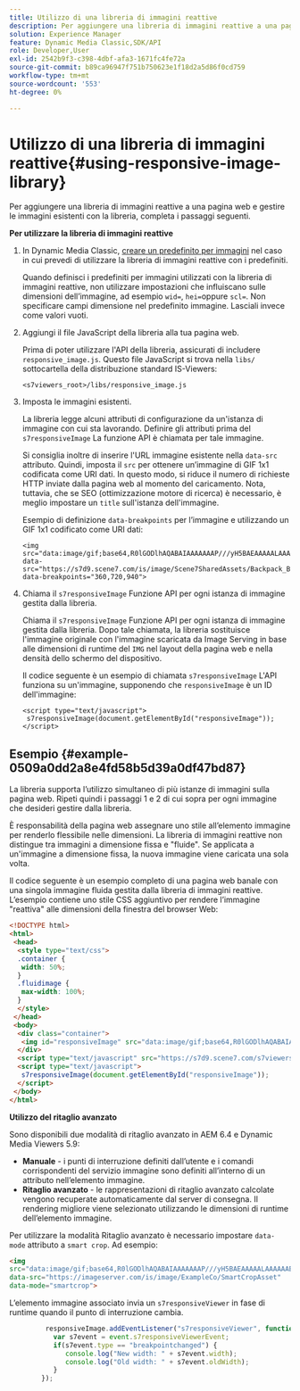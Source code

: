 ```yaml
---
title: Utilizzo di una libreria di immagini reattive
description: Per aggiungere una libreria di immagini reattive a una pagina web e gestire le immagini esistenti con la libreria, completa i passaggi seguenti.
solution: Experience Manager
feature: Dynamic Media Classic,SDK/API
role: Developer,User
exl-id: 2542b9f3-c398-4dbf-afa3-1671fc4fe72a
source-git-commit: b89ca96947f751b750623e1f18d2a5d86f0cd759
workflow-type: tm+mt
source-wordcount: '553'
ht-degree: 0%

---
```


# Utilizzo di una libreria di immagini reattive{#using-responsive-image-library}

Per aggiungere una libreria di immagini reattive a una pagina web e gestire le immagini esistenti con la libreria, completa i passaggi seguenti.

**Per utilizzare la libreria di immagini reattive**

1. In Dynamic Media Classic, [creare un predefinito per immagini](https://experienceleague.adobe.com/docs/dynamic-media-classic/using/image-sizing/setting-image-presets.html#image-sizing) nel caso in cui prevedi di utilizzare la libreria di immagini reattive con i predefiniti.

   Quando definisci i predefiniti per immagini utilizzati con la libreria di immagini reattive, non utilizzare impostazioni che influiscano sulle dimensioni dell’immagine, ad esempio `wid=`, `hei=`oppure `scl=`. Non specificare campi dimensione nel predefinito immagine. Lasciali invece come valori vuoti.
1. Aggiungi il file JavaScript della libreria alla tua pagina web.

   Prima di poter utilizzare l&#39;API della libreria, assicurati di includere `responsive_image.js`. Questo file JavaScript si trova nella `libs/` sottocartella della distribuzione standard IS-Viewers:

   `<s7viewers_root>/libs/responsive_image.js`
1. Imposta le immagini esistenti.

   La libreria legge alcuni attributi di configurazione da un&#39;istanza di immagine con cui sta lavorando. Definire gli attributi prima del `s7responsiveImage` La funzione API è chiamata per tale immagine.

   Si consiglia inoltre di inserire l&#39;URL immagine esistente nella `data-src` attributo. Quindi, imposta il `src` per ottenere un’immagine di GIF 1x1 codificata come URI dati. In questo modo, si riduce il numero di richieste HTTP inviate dalla pagina web al momento del caricamento. Nota, tuttavia, che se SEO (ottimizzazione motore di ricerca) è necessario, è meglio impostare un `title` sull&#39;istanza dell&#39;immagine.

   Esempio di definizione `data-breakpoints` per l’immagine e utilizzando un GIF 1x1 codificato come URI dati:

   ```
   <img src="data:image/gif;base64,R0lGODlhAQABAIAAAAAAAP///yH5BAEAAAAALAAAAAABAAEAAAIBRAA7" data-src="https://s7d9.scene7.com/is/image/Scene7SharedAssets/Backpack_B" data-breakpoints="360,720,940">
   ```

1. Chiama il `s7responsiveImage` Funzione API per ogni istanza di immagine gestita dalla libreria.

   Chiama il `s7responsiveImage` Funzione API per ogni istanza di immagine gestita dalla libreria. Dopo tale chiamata, la libreria sostituisce l&#39;immagine originale con l&#39;immagine scaricata da Image Serving in base alle dimensioni di runtime del `IMG` nel layout della pagina web e nella densità dello schermo del dispositivo.

   Il codice seguente è un esempio di chiamata `s7responsiveImage` L&#39;API funziona su un&#39;immagine, supponendo che `responsiveImage` è un ID dell&#39;immagine:

   ```
   <script type="text/javascript"> 
    s7responsiveImage(document.getElementById("responsiveImage")); 
   </script>
   ```

## Esempio {#example-0509a0dd2a8e4fd58b5d39a0df47bd87}

La libreria supporta l’utilizzo simultaneo di più istanze di immagini sulla pagina web. Ripeti quindi i passaggi 1 e 2 di cui sopra per ogni immagine che desideri gestire dalla libreria.

È responsabilità della pagina web assegnare uno stile all’elemento immagine per renderlo flessibile nelle dimensioni. La libreria di immagini reattive non distingue tra immagini a dimensione fissa e &quot;fluide&quot;. Se applicata a un&#39;immagine a dimensione fissa, la nuova immagine viene caricata una sola volta.

Il codice seguente è un esempio completo di una pagina web banale con una singola immagine fluida gestita dalla libreria di immagini reattive. L’esempio contiene uno stile CSS aggiuntivo per rendere l’immagine &quot;reattiva&quot; alle dimensioni della finestra del browser Web:

```html {.line-numbers}
<!DOCTYPE html> 
<html> 
 <head> 
  <style type="text/css"> 
  .container { 
   width: 50%; 
  } 
  .fluidimage { 
   max-width: 100%; 
  } 
  </style> 
 </head> 
 <body> 
  <div class="container"> 
   <img id="responsiveImage" src="data:image/gif;base64,R0lGODlhAQABAIAAAAAAAP///yH5BAEAAAAALAAAAAABAAEAAAIBRAA7" data-src="https://s7d9.scene7.com/is/image/Scene7SharedAssets/Backpack_B" data-breakpoints="200,400,600,800" class="fluidimage"> 
  </div> 
  <script type="text/javascript" src="https://s7d9.scene7.com/s7viewers/libs/responsive_image.js"></script> 
  <script type="text/javascript"> 
   s7responsiveImage(document.getElementById("responsiveImage")); 
  </script> 
 </body> 
</html>
```

**Utilizzo del ritaglio avanzato**

Sono disponibili due modalità di ritaglio avanzato in AEM 6.4 e Dynamic Media Viewers 5.9:

* **Manuale** - i punti di interruzione definiti dall’utente e i comandi corrispondenti del servizio immagine sono definiti all’interno di un attributo nell’elemento immagine.
* **Ritaglio avanzato** - le rappresentazioni di ritaglio avanzato calcolate vengono recuperate automaticamente dal server di consegna. Il rendering migliore viene selezionato utilizzando le dimensioni di runtime dell’elemento immagine.

Per utilizzare la modalità Ritaglio avanzato è necessario impostare `data-mode` attributo a `smart crop`. Ad esempio:

```html {.line-numbers}
<img 
src="data:image/gif;base64,R0lGODlhAQABAIAAAAAAAP///yH5BAEAAAAALAAAAAABAAEAAAIBRAA7" 
data-src="https://imageserver.com/is/image/ExampleCo/SmartCropAsset" 
data-mode="smartcrop">
```

L’elemento immagine associato invia un `s7responsiveViewer` in fase di runtime quando il punto di interruzione cambia.

```javascript {.line-numbers}
         responsiveImage.addEventListener("s7responsiveViewer", function (event) { 
           var s7event = event.s7responsiveViewerEvent; 
           if(s7event.type == "breakpointchanged") { 
              console.log("New width: " + s7event.width); 
              console.log("Old width: " + s7event.oldWidth); 
           } 
        });
```
